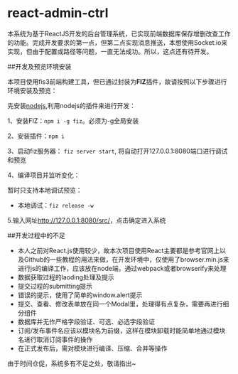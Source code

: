 # react-admin-ctrl

本系统为基于ReactJS开发的后台管理系统，已实现前端数据库保存增删改查工作的功能。完成开发要求的第一点，但第二点实现消息推送，本想使用Socket.io来实现，但由于配置或路径等问题，一直无法成功。所以，这点还有待开发。

##开发及预览环境安装

本项目使用fis3前端构建工具，但已通过封装为**FIZ**插件，故请按照以下步骤进行环境安装及预览：

先安装[nodejs](https://nodejs.org/),利用nodejs的插件来进行开发：

1、安装FIZ：`npm i -g fiz`。必须为-g全局安装

2、安装插件：`npm i`

3、启动fiz服务器： `fiz server start`, 将自动打开127.0.0.1:8080端口进行调试和预览

4、编译项目并监听变化：

  暂时只支持本地调试预览：

  * 本地调试：`fiz release -w`

5.输入网址<http://127.0.0.1:8080/src/>，点击确定进入系统

##开发过程中的不足

* 本人之前对React.js使用较少，故本次项目使用React主要都是参考官网上以及Github的一些教程的用法来做，在开发环境中，仅使用了browser.min.js来进行js的编译工作，应该放在node端，通过webpack或者browserify来处理
* 数据获取过程的laoding处理及提示
* 提交过程的submitting提示
* 错误的提示，使用了简单的window.alert提示
* 提交、查看、修改表单放在同一个Modal里，处理得有点复杂，需要再进行细分组件
* 数据库并无作严格字段验证、可选、必选字段验证
* 订阅/发布事件名应该以模块名为前缀，这样在模块卸载时能简单地通过模块名进行取消订阅事件的操作
* 在正式发布后，需对模块进行编译、压缩、合并等操作

由于时间仓促，系统多有不足之处，敬请指出~

